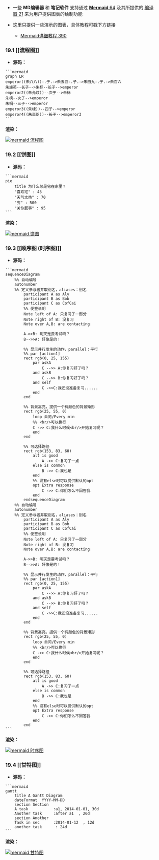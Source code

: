 - 一些 **MD编辑器** 和 **笔记软件** 支持通过 [**Mermaid** 64](https://mermaid-js.github.io/ "Mermaid官网") 及其所提供的 [编译器 21](https://mermaid-js.github.io/mermaid-live-editor "Mermaid在线编译器") 来为用户提供图表的绘制功能
    
- 这里只提供一些演示的图表，具体教程可戳下方链接
    
    - [Mermaid详细教程 390](https://zhuanlan.zhihu.com/p/355997933 "知乎Mermaid教程")

  

### 19.1 [[流程图]]

- **源码：**

````
```mermaid
graph LR
emperor((朱八八))-.子.->朱五四-.子.->朱四九-.子.->朱百六
朱雄英--长子-->朱标--长子-->emperor
emperor2((朱允炆))--次子-->朱标
朱樉--次子-->emperor
朱棡--三子-->emperor
emperor3((朱棣))--四子-->emperor
emperor4((朱高炽))--长子-->emperor3
```
````

**渲染：**

[![mermaid 流程图](https://forum-zh.obsidian.md/uploads/default/optimized/1X/1d45d0418552fc61e2791604f981c69761cfa6b0_2_690x349.png)](https://forum-zh.obsidian.md/uploads/default/original/1X/1d45d0418552fc61e2791604f981c69761cfa6b0.png "mermaid 流程图")
### 19.2 [[饼图]]

- **源码：**

````
```mermaid
pie
    title 为什么总是宅在家里？
    "喜欢宅" : 45
    "天气太热" : 70
    "穷" : 500
	"关你屁事" : 95
```
````

**渲染：**

[![mermaid 饼图](https://forum-zh.obsidian.md/uploads/default/optimized/1X/c0bb1ec053714409c4dcd5b68426be4cae47f1be_2_690x419.png)](https://forum-zh.obsidian.md/uploads/default/original/1X/c0bb1ec053714409c4dcd5b68426be4cae47f1be.png "mermaid 饼图")

  

### 19.3 [[顺序图 (时序图)]]

- **源码：**

````
```mermaid
sequenceDiagram
	%% 自动编号
	autonumber
	%% 定义参与者并取别名，aliases：别名
        participant A as Aly
        participant B as Bob
        participant C as CofCai
        %% 便签说明
        Note left of A: 只复习了一部分
        Note right of B: 没复习
        Note over A,B: are contacting
        
        A->>B: 明天是要考试吗？
        B-->>A: 好像是的！
        
        %% 显示并行发生的动作，parallel：平行
        %% par [action1]
        rect rgb(0, 25, 155)
            par askA
                C -->> A:你复习好了吗？
            and askB
                C -->> B:你复习好了吗？
            and self
                C ->>C:我还没准备复习......
            end
        end
        
        %% 背景高亮，提供一个有颜色的背景矩形
        rect rgb(25, 55, 0)
            loop 自问/Every min
            %% <br/>可以换行
            C ->> C:我什么时候<br/>开始复习呢？
            end
        end
        
        %% 可选择路径
        rect rgb(153, 83, 60)
            alt is good
                A ->> C:复习了一点
            else is common
                B ->> C:我也是
            end
            %% 没有else时可以提供默认的opt
            opt Extra response
                C ->> C:你们怎么不回答我
            end
        endsequenceDiagram
	%% 自动编号
	autonumber
	%% 定义参与者并取别名，aliases：别名
        participant A as Aly
        participant B as Bob
        participant C as CofCai
        %% 便签说明
        Note left of A: 只复习了一部分
        Note right of B: 没复习
        Note over A,B: are contacting
        
        A->>B: 明天是要考试吗？
        B-->>A: 好像是的！
        
        %% 显示并行发生的动作，parallel：平行
        %% par [action1]
        rect rgb(0, 25, 155)
            par askA
                C -->> A:你复习好了吗？
            and askB
                C -->> B:你复习好了吗？
            and self
                C ->>C:我还没准备复习......
            end
        end
        
        %% 背景高亮，提供一个有颜色的背景矩形
        rect rgb(25, 55, 0)
            loop 自问/Every min
            %% <br/>可以换行
            C ->> C:我什么时候<br/>开始复习呢？
            end
        end
        
        %% 可选择路径
        rect rgb(153, 83, 60)
            alt is good
                A ->> C:复习了一点
            else is common
                B ->> C:我也是
            end
            %% 没有else时可以提供默认的opt
            opt Extra response
                C ->> C:你们怎么不回答我
            end
        end
```
````

**渲染：**

[![mermaid 时序图](https://forum-zh.obsidian.md/uploads/default/optimized/1X/5a9de2149386fa6b665119d4eb2365cc629809bf_2_283x500.png)](https://forum-zh.obsidian.md/uploads/default/original/1X/5a9de2149386fa6b665119d4eb2365cc629809bf.png "mermaid 时序图")

  
  

### 19.4 [[甘特图]]

- **源码：**

````
```mermaid
gantt
    title A Gantt Diagram
    dateFormat  YYYY-MM-DD
    section Section
    A task           :a1, 2014-01-01, 30d
    Another task     :after a1  , 20d
    section Another
    Task in sec      :2014-01-12  , 12d
    another task      : 24d
```
````

**渲染：**

[![mermaid 甘特图](https://forum-zh.obsidian.md/uploads/default/optimized/1X/055649b00d70ed0fb49752c7192a67f23b049211_2_690x137.png)](https://forum-zh.obsidian.md/uploads/default/original/1X/055649b00d70ed0fb49752c7192a67f23b049211.png "mermaid 甘特图")